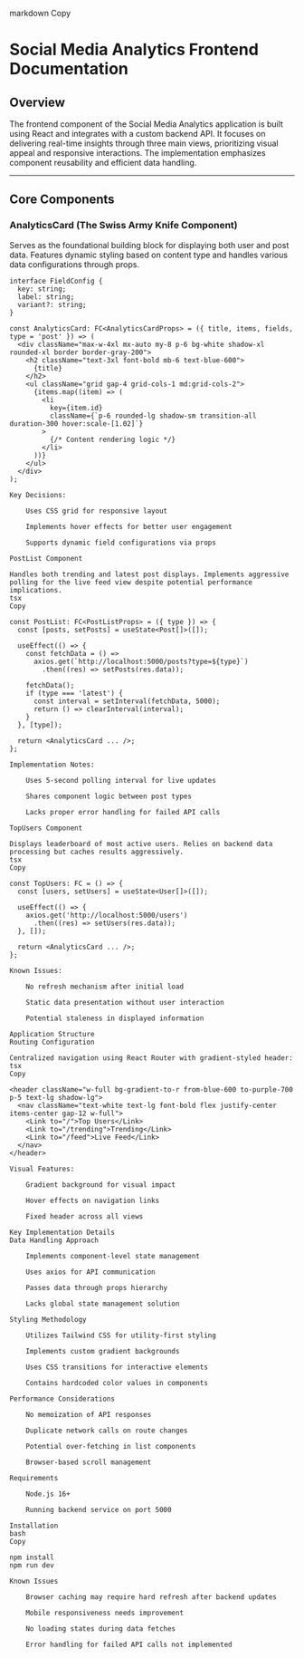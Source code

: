 markdown
Copy

# Social Media Analytics Frontend Documentation

## Overview  
The frontend component of the Social Media Analytics application is built using React and integrates with a custom backend API. It focuses on delivering real-time insights through three main views, prioritizing visual appeal and responsive interactions. The implementation emphasizes component reusability and efficient data handling.

---

## Core Components

### AnalyticsCard (The Swiss Army Knife Component)  
Serves as the foundational building block for displaying both user and post data. Features dynamic styling based on content type and handles various data configurations through props.

```tsx
interface FieldConfig {
  key: string;
  label: string;
  variant?: string;
}

const AnalyticsCard: FC<AnalyticsCardProps> = ({ title, items, fields, type = 'post' }) => (
  <div className="max-w-4xl mx-auto my-8 p-6 bg-white shadow-xl rounded-xl border border-gray-200">
    <h2 className="text-3xl font-bold mb-6 text-blue-600">
      {title}
    </h2>
    <ul className="grid gap-4 grid-cols-1 md:grid-cols-2">
      {items.map((item) => (
        <li 
          key={item.id} 
          className={`p-6 rounded-lg shadow-sm transition-all duration-300 hover:scale-[1.02]`}
        >
          {/* Content rendering logic */}
        </li>
      ))}
    </ul>
  </div>
);

Key Decisions:

    Uses CSS grid for responsive layout

    Implements hover effects for better user engagement

    Supports dynamic field configurations via props

PostList Component

Handles both trending and latest post displays. Implements aggressive polling for the live feed view despite potential performance implications.
tsx
Copy

const PostList: FC<PostListProps> = ({ type }) => {
  const [posts, setPosts] = useState<Post[]>([]);

  useEffect(() => {
    const fetchData = () => 
      axios.get(`http://localhost:5000/posts?type=${type}`)
        .then((res) => setPosts(res.data));
    
    fetchData();
    if (type === 'latest') {
      const interval = setInterval(fetchData, 5000);
      return () => clearInterval(interval);
    }
  }, [type]);

  return <AnalyticsCard ... />;
};

Implementation Notes:

    Uses 5-second polling interval for live updates

    Shares component logic between post types

    Lacks proper error handling for failed API calls

TopUsers Component

Displays leaderboard of most active users. Relies on backend data processing but caches results aggressively.
tsx
Copy

const TopUsers: FC = () => {
  const [users, setUsers] = useState<User[]>([]);

  useEffect(() => {
    axios.get('http://localhost:5000/users')
      .then((res) => setUsers(res.data));
  }, []);

  return <AnalyticsCard ... />;
};

Known Issues:

    No refresh mechanism after initial load

    Static data presentation without user interaction

    Potential staleness in displayed information

Application Structure
Routing Configuration

Centralized navigation using React Router with gradient-styled header:
tsx
Copy

<header className="w-full bg-gradient-to-r from-blue-600 to-purple-700 p-5 text-lg shadow-lg">
  <nav className="text-white text-lg font-bold flex justify-center items-center gap-12 w-full">
    <Link to="/">Top Users</Link>
    <Link to="/trending">Trending</Link>
    <Link to="/feed">Live Feed</Link>
  </nav>
</header>

Visual Features:

    Gradient background for visual impact

    Hover effects on navigation links

    Fixed header across all views

Key Implementation Details
Data Handling Approach

    Implements component-level state management

    Uses axios for API communication

    Passes data through props hierarchy

    Lacks global state management solution

Styling Methodology

    Utilizes Tailwind CSS for utility-first styling

    Implements custom gradient backgrounds

    Uses CSS transitions for interactive elements

    Contains hardcoded color values in components

Performance Considerations

    No memoization of API responses

    Duplicate network calls on route changes

    Potential over-fetching in list components

    Browser-based scroll management

Requirements

    Node.js 16+

    Running backend service on port 5000

Installation
bash
Copy

npm install
npm run dev

Known Issues

    Browser caching may require hard refresh after backend updates

    Mobile responsiveness needs improvement

    No loading states during data fetches

    Error handling for failed API calls not implemented
